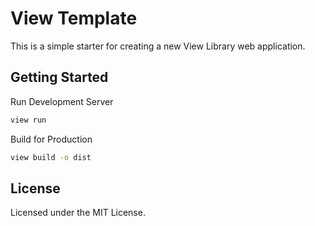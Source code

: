 # View Template

This is a simple starter for  creating a new View Library web application.

## Getting Started

Run Development Server

```bash
view run
```

Build for Production

```bash
view build -o dist
```

## License

Licensed under the MIT License.
